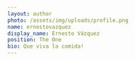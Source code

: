 ```yaml
---
layout: author
photo: /assets/img/uploads/profile.png
name: ernestovazquez
display_name: Ernesto Vázquez
position: The One
bio: Que viva la comida!
---
```


